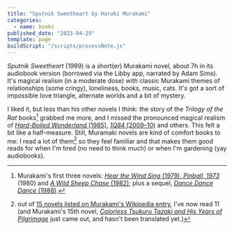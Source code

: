 ```yaml
---
title: "Sputnik Sweetheart by Haruki Murakami"
categories:
  - name: books
published_date: "2023-04-29"
template: page
buildScript: "/scripts/processNote.js"
---
```


_Sputnik Sweetheart_ (1999) is a short(er) Murakami novel, about 7h in its audiobook version (borrowed via the Libby app, narrated by Adam Sims). It's magical realism (in a moderate dose) with classic Murakami themes of relationships (some cringy), loneliness, books, music, cats. It's got a sort of impossible love triangle, alternate worlds and a bit of mystery.

I liked it, but less than his other novels I think: the story of the _Trilogy of the Rat_ books[^1] grabbed me more, and I missed the pronounced magical realism of [_Hard-Boiled Wonderland_ (1985)](https://en.wikipedia.org/wiki/Hard-Boiled_Wonderland_and_the_End_of_the_World), [_1Q84_ (2009–10)](https://en.wikipedia.org/wiki/1Q84) and others. This felt a bit like a half-measure. Still, Muramaki novels are kind of comfort books to me: I read a lot of them[^2] so they feel familiar and that makes them good reads for when I'm tired (no need to think much) or when I'm gardening (yay audiobooks).

[^1]: Murakami's first three novels: [_Hear the Wind Sing_ (1979)](https://en.wikipedia.org/wiki/Hear_the_Wind_Sing),[ _Pinball, 1973_](https://en.wikipedia.org/wiki/Pinball,_1973) (1980) and [_A Wild Sheep Chase_ (1982)](https://en.wikipedia.org/wiki/A_Wild_Sheep_Chase); plus a sequel, [_Dance Dance Dance_ (1988)](<https://en.wikipedia.org/wiki/Dance_Dance_Dance_(novel)>).
[^2]: out of [15 novels listed on Murakami's Wikipedia entry](https://en.wikipedia.org/wiki/Haruki_Murakami#Novels), I've now read 11 (and Murakami's 15th novel, [_Colorless Tsukuru Tazaki and His Years of Pilgrimage_](https://en.wikipedia.org/wiki/Colorless_Tsukuru_Tazaki_and_His_Years_of_Pilgrimage) just came out, and hasn't been translated yet.)
